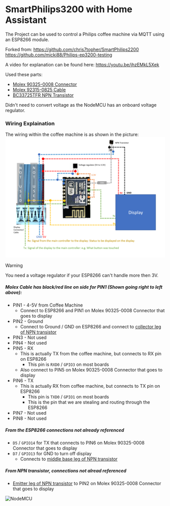 # SmartPhilips3200 with Home Assistant

The Project can be used to control a Philips coffee machine via MQTT using an ESP8266 module.

Forked from:
https://github.com/chris7topher/SmartPhilips2200
https://github.com/micki88/Philips-ep3200-testing

A video for explanation can be found here:
https://youtu.be/jhzEMkL5Xek

Used these parts:
- [Molex 90325-0008 Connector](https://www.mouser.com/ProductDetail/Molex/90325-0008?qs=P41GyhEsKL7wtbj5ylImAA%3D%3D&countryCode=US&currencyCode=USD)
- [Molex 92315-0825 Cable](https://www.mouser.com/ProductDetail/Molex/92315-0825?qs=sfs0HZCnrVBO%252B%2Fha6s8VfA%3D%3D&countryCode=US&currencyCode=USD)
- [BC33725TFR NPN Transistor](https://www.mouser.com/ProductDetail/onsemi-Fairchild/BC33725TFR?qs=zGXwibyAaHYlHlvhRz3mQw%3D%3D&countryCode=US&currencyCode=USD)

Didn't need to convert voltage as the NodeMCU has an onboard voltage regulator. 



### Wiring Explaination

The wiring within the coffee machine is as shown in the picture:
![Wiring](https://github.com/walthowd/Philips-ep3200-ha/blob/master/images/wiring.png)

> [!Warning] 
> You need a voltage regulator if your ESP8266 can't handle more then 3V. 

 ##### Molex Cable has black/red line on side for PIN1 (Shown going right to left above):

- PIN1 - 4-5V from Coffee Machine
    - Connect to ESP8266 and PIN1 on Molex 90325-0008 Connector that goes to display
- PIN2 - Ground 
    - Connect to Ground / GND on ESP8266 and connect to [collector leg of NPN transistor](https://www.mouser.com/datasheet/2/308/1/BC338_D-1802398.pdf)
- PIN3 - Not used
- PIN4 - Not used
- PIN5 - RX
    - This is actually TX from the coffee machine, but connects to RX pin on ESP8266 
        - This pin is `RXD0` / `GPIO3` on most boards
    - Also connect to PIN5 on Molex 90325-0008 Connector that goes to display
- PIN6 - TX
    - This is actually RX from coffee machine, but connects to TX pin on ESP8266
        - This pin is `TXD0` / `GPIO1` on most boards
        - This is the pin that we are stealing and routing through the ESP8266
- PIN7 - Not used
- PIN8 - Not used

##### From the ESP8266 connections not already referenced
- `D5` / `GPIO14` for TX that connects to PIN6 on Molex 90325-0008 Connector that goes to display
- `D7` / `GPIO13` for GND to turn off display
    - Connects to [middle base leg of NPN transistor](https://www.mouser.com/datasheet/2/308/1/BC338_D-1802398.pdf)

##### From NPN transistor, connections not alread referenced
- [Emitter leg of NPN transistor](https://www.mouser.com/datasheet/2/308/1/BC338_D-1802398.pdf) to PIN2 on Molex 90325-0008 Connector that goes to display

![NodeMCU](https://github.com/walthowd/Philips-ep3200-ha/blob/master/images/nodemcu.jpg)